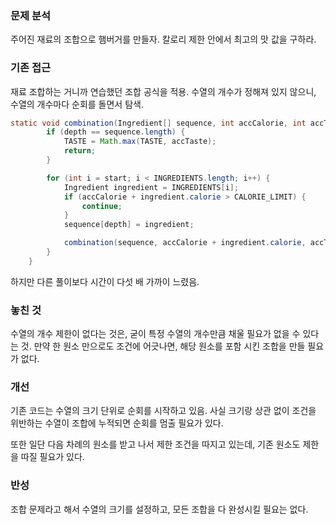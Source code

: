 ### 문제 분석

주어진 재료의 조합으로 햄버거를 만들자. 칼로리 제한 안에서 최고의 맛 값을 구하라.

### 기존 접근

재료 조합하는 거니까 연습했던 조합 공식을 적용.
수열의 개수가 정해져 있지 않으니, 수열의 개수마다 순회를 돌면서 탐색.

``` java
static void combination(Ingredient[] sequence, int accCalorie, int accTaste, int depth, int start) {
        if (depth == sequence.length) {
            TASTE = Math.max(TASTE, accTaste);
            return;
        }

        for (int i = start; i < INGREDIENTS.length; i++) {
            Ingredient ingredient = INGREDIENTS[i];
            if (accCalorie + ingredient.calorie > CALORIE_LIMIT) {
                continue;
            }
            sequence[depth] = ingredient;

            combination(sequence, accCalorie + ingredient.calorie, accTaste + ingredient.taste, depth + 1, i + 1);
        }
    }
```

하지만 다른 풀이보다 시간이 다섯 배 가까이 느렸음.

### 놓친 것

수열의 개수 제한이 없다는 것은, 굳이 특정 수열의 개수만큼 채울 필요가 없을 수 있다는 것.
만약 한 원소 만으로도 조건에 어긋나면, 해당 원소를 포함 시킨 조합을 만들 필요가 없다.

### 개선

기존 코드는 수열의 크기 단위로 순회를 시작하고 있음. 사실 크기랑 상관 없이 조건을 위반하는 수열이 조합에 누적되면 순회를 멈출 필요가 있다.

또한 일단 다음 차례의 원소를 받고 나서 제한 조건을 따지고 있는데, 기존 원소도 제한을 따질 필요가 있다.

### 반성

조합 문제라고 해서 수열의 크기를 설정하고, 모든 조합을 다 완성시킬 필요는 없다.